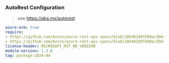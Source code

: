 ### AutoRest Configuration

> see https://aka.ms/autorest

``` yaml
azure-arm: true
require:
- https://github.com/Azure/azure-rest-api-specs/blob/106483d9f698ac3b6c0d481ab0c5fab14152e21f/specification/support/resource-manager/readme.md
- https://github.com/Azure/azure-rest-api-specs/blob/106483d9f698ac3b6c0d481ab0c5fab14152e21f/specification/support/resource-manager/readme.go.md
license-header: MICROSOFT_MIT_NO_VERSION
module-version: 1.3.0
tag: package-2024-04
```